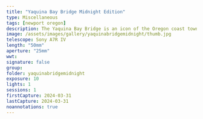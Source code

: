 ```yaml
---
title: "Yaquina Bay Bridge Midnight Edition"
type: Miscellaneous
tags: [newport oregon]
description: The Yaquina Bay Bridge is an icon of the Oregon coast town, Newport. It's distinctive architecture and the fact it spans beautiful Yaquina Bay where it meets the Pacific Ocean make it a beautiful target. Here I captured the starts just after midnight through the clouds overhead.
image: /assets/images/gallery/yaquinabridgemidnight/thumb.jpg
telescope: Sony A7R IV
length: "50mm"
aperture: "25mm"
wwt: 
signature: false
group:
folder: yaquinabridgemidnight
exposure: 10
lights: 1
sessions: 1
firstCapture: 2024-03-31
lastCapture: 2024-03-31
noannotations: true
---
```

